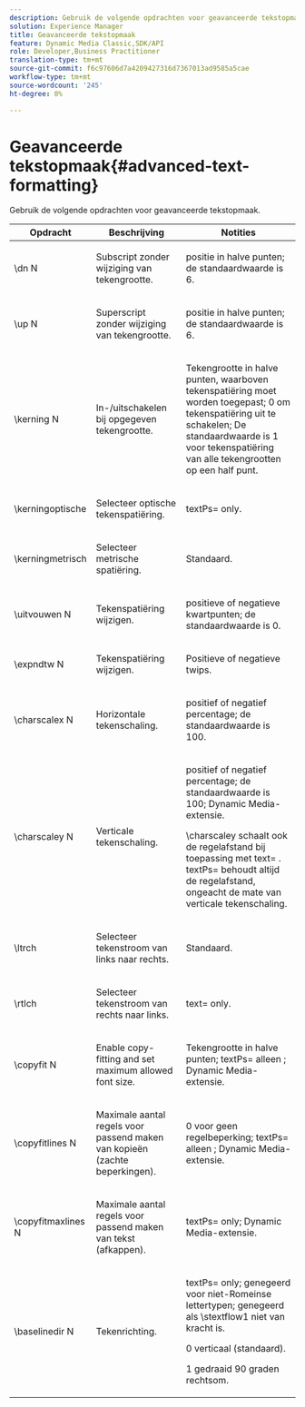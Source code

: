 ```yaml
---
description: Gebruik de volgende opdrachten voor geavanceerde tekstopmaak.
solution: Experience Manager
title: Geavanceerde tekstopmaak
feature: Dynamic Media Classic,SDK/API
role: Developer,Business Practitioner
translation-type: tm+mt
source-git-commit: f6c97606d7a4209427316d7367013ad9585a5cae
workflow-type: tm+mt
source-wordcount: '245'
ht-degree: 0%

---
```



# Geavanceerde tekstopmaak{#advanced-text-formatting}

Gebruik de volgende opdrachten voor geavanceerde tekstopmaak.

<table id="table_43B2EB887C0F471BB60C23B570E7D3D2"> 
 <thead> 
  <tr> 
   <th class="entry"> Opdracht </th> 
   <th class="entry"> Beschrijving </th> 
   <th class="entry"> Notities </th> 
  </tr> 
 </thead>
 <tbody> 
  <tr> 
   <td> <span class="codeph"> \dn  <span class="varname"> N  </span> </span> </td> 
   <td> <p>Subscript zonder wijziging van tekengrootte. </p> </td> 
   <td> <p>positie in halve punten; de standaardwaarde is 6. </p> </td> 
  </tr> 
  <tr> 
   <td> <span class="codeph"> \up  <span class="varname"> N  </span> </span> </td> 
   <td> <p>Superscript zonder wijziging van tekengrootte. </p> </td> 
   <td> <p>positie in halve punten; de standaardwaarde is 6. </p> </td> 
  </tr> 
  <tr> 
   <td> <span class="codeph"> \kerning  <span class="varname"> N  </span> </span> </td> 
   <td> <p>In-/uitschakelen bij opgegeven tekengrootte. </p> </td> 
   <td> <p>Tekengrootte in halve punten, waarboven tekenspatiëring moet worden toegepast; 0 om tekenspatiëring uit te schakelen; De standaardwaarde is 1 voor tekenspatiëring van alle tekengrootten op een half punt. </p> </td> 
  </tr> 
  <tr> 
   <td> <span class="codeph"> \kerningoptische  </span> </td> 
   <td> <p>Selecteer optische tekenspatiëring. </p> </td> 
   <td> <p> <span class="codeph"> textPs=  </span> only. </p> </td> 
  </tr> 
  <tr> 
   <td> <span class="codeph"> \kerningmetrisch  </span> </td> 
   <td> <p>Selecteer metrische spatiëring. </p> </td> 
   <td> <p>Standaard. </p> </td> 
  </tr> 
  <tr> 
   <td> <span class="codeph"> \uitvouwen  <span class="varname"> N  </span> </span> </td> 
   <td> <p>Tekenspatiëring wijzigen. </p> </td> 
   <td> <p>positieve of negatieve kwartpunten; de standaardwaarde is 0. </p> </td> 
  </tr> 
  <tr> 
   <td> <span class="codeph"> \expndtw  <span class="varname"> N  </span> </span> </td> 
   <td> <p>Tekenspatiëring wijzigen. </p> </td> 
   <td> <p>Positieve of negatieve twips. </p> </td> 
  </tr> 
  <tr> 
   <td> <span class="codeph"> \charscalex  <span class="varname"> N  </span> </span> </td> 
   <td> <p>Horizontale tekenschaling. </p> </td> 
   <td> <p>positief of negatief percentage; de standaardwaarde is 100. </p> </td> 
  </tr> 
  <tr> 
   <td> <span class="codeph"> \charscaley  <span class="varname"> N  </span> </span> </td> 
   <td> <p>Verticale tekenschaling. </p> </td> 
   <td> <p>positief of negatief percentage; de standaardwaarde is 100; Dynamic Media-extensie. </p> <p> <span class="codeph"> \charscaley schaalt  </span> ook de regelafstand bij toepassing met  <span class="codeph"> text=  </span>. <span class="codeph"> textPs= behoudt  </span> altijd de regelafstand, ongeacht de mate van verticale tekenschaling. </p> </td> 
  </tr> 
  <tr> 
   <td> <span class="codeph"> \ltrch  </span> </td> 
   <td> <p>Selecteer tekenstroom van links naar rechts. </p> </td> 
   <td> <p>Standaard. </p> </td> 
  </tr> 
  <tr> 
   <td> <span class="codeph"> \rtlch  </span> </td> 
   <td> <p>Selecteer tekenstroom van rechts naar links. </p> </td> 
   <td> <p> <span class="codeph"> text=  </span> only. </p> </td> 
  </tr> 
  <tr> 
   <td> <span class="codeph"> \copyfit  <span class="varname"> N  </span> </span> </td> 
   <td> <p>Enable copy-fitting and set maximum allowed font size. </p> </td> 
   <td> <p>Tekengrootte in halve punten; <span class="codeph"> textPs= alleen </span>; Dynamic Media-extensie. </p> </td> 
  </tr> 
  <tr> 
   <td> <span class="codeph"> \copyfitlines  <span class="varname"> N  </span> </span> </td> 
   <td> <p>Maximale aantal regels voor passend maken van kopieën (zachte beperkingen). </p> </td> 
   <td> <p>0 voor geen regelbeperking; <span class="codeph"> textPs= alleen </span>; Dynamic Media-extensie. </p> </td> 
  </tr> 
  <tr> 
   <td> <span class="codeph"> \copyfitmaxlines  <span class="varname"> N  </span> </span> </td> 
   <td> <p>Maximale aantal regels voor passend maken van tekst (afkappen). </p> </td> 
   <td> <p> <span class="codeph"> textPs=  </span> only; Dynamic Media-extensie. </p> </td> 
  </tr> 
  <tr> 
   <td> <span class="codeph"> \baselinedir  <span class="varname"> N  </span> </span> </td> 
   <td> <p>Tekenrichting. </p> </td> 
   <td> <p> <span class="codeph"> textPs=  </span> only; genegeerd voor niet-Romeinse lettertypen; genegeerd als  <span class="codeph"> \stextflow1 niet  </span> van kracht is. </p> <p>0 verticaal (standaard). </p> <p>1 gedraaid 90 graden rechtsom. </p> </td> 
  </tr> 
 </tbody> 
</table>

